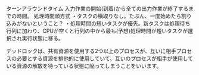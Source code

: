 ####
ターンアラウンドタイム
入力作業の開始(到着)から全ての出力作業が終了するまでの時間。
処理時間順方式
・タスクの横取りなし。たぶん、一度始めたら割り込みがないということ？
・処理時間の短いタスクが優先。新タスクは処理待ち行列に加わり、CPUが空くと行列の中から最も(予想)処理時間が短いタスクが選択され実行状態に移る。


デッドロックは、共有資源を使用する2つ以上のプロセスが、互いに相手プロセスの必要とする資源を排他的に使用していて、互いのプロセスが相手が使用している資源の解放を待っている状態に陥ってしまうことをいいます。  

